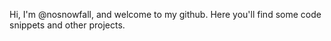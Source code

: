 Hi, I'm @nosnowfall, and welcome to my github. 
Here you'll find some code snippets and other projects.

<!---
nosnowfall/nosnowfall is a ✨ special ✨ repository because its `README.md` (this file) appears on your GitHub profile.
You can click the Preview link to take a look at your changes.
--->
